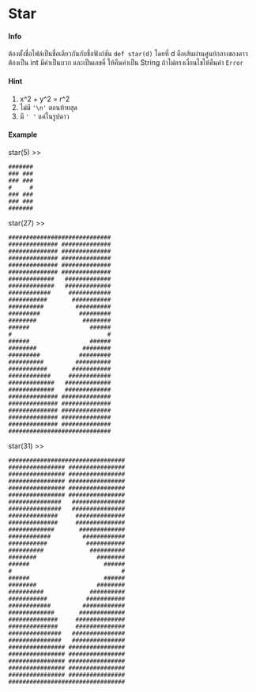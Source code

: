 # Star
#### Info
ต้องตั้งชื่อไฟล์เป็นชื่อเดียวกันกับชื่อฟังก์ชัน
```def star(d)``` โดยที่ d คือเส้นผ่านศูนย์กลางของดาว ต้องเป็น int มีค่าเป็นบวก และเป็นเลขคี่ ให้คืนค่าเป็น String ถ้าไม่ตรงเงื่อนไขให้คืนค่า ```Error``` 

#### Hint
1. x^2 + y^2 = r^2
2. ไม่มี ```'\n'``` ตอนท้ายสุด
3. มี ```' '``` แค่ในรูปดาว

#### Example

star(5) >>
```
#######
### ###
### ###
#     #
### ###
### ###
#######
```

star(27) >>
```
#############################
############## ##############
############## ##############
############## ##############
############## ##############
############## ##############
#############   #############
#############   #############
############     ############
###########       ###########
##########         ##########
#########           #########
########             ########
######                 ######
#                           #
######                 ######
########             ########
#########           #########
##########         ##########
###########       ###########
############     ############
#############   #############
#############   #############
############## ##############
############## ##############
############## ##############
############## ##############
############## ##############
#############################
```

star(31) >>
```
#################################
################ ################
################ ################
################ ################
################ ################
################ ################
###############   ###############
###############   ###############
##############     ##############
##############     ##############
#############       #############
############         ############
###########           ###########
##########             ##########
########                 ########
######                     ######
#                               #
######                     ######
########                 ########
##########             ##########
###########           ###########
############         ############
#############       #############
##############     ##############
##############     ##############
###############   ###############
###############   ###############
################ ################
################ ################
################ ################
################ ################
################ ################
#################################
```
